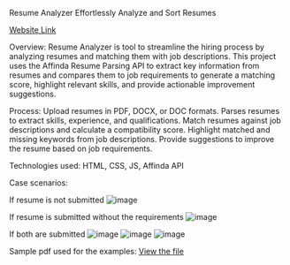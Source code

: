 Resume Analyzer
Effortlessly Analyze and Sort Resumes

[Website Link](https://arnav-yadav.github.io/RESUME-ANALYSER/)

Overview:
Resume Analyzer is tool to streamline the hiring process by analyzing resumes and matching them with job descriptions.
This project uses the Affinda Resume Parsing API to extract key information from resumes and compares them to job requirements to generate a matching score, highlight relevant skills, and provide actionable improvement suggestions.

Process:
Upload resumes in PDF, DOCX, or DOC formats.
Parses resumes to extract skills, experience, and qualifications.
Match resumes against job descriptions and calculate a compatibility score.
Highlight matched and missing keywords from job descriptions.
Provide suggestions to improve the resume based on job requirements.

Technologies used:
HTML, CSS, JS, Affinda API

Case scenarios:

If resume is not submitted
![image](https://github.com/user-attachments/assets/040e9345-6f59-4049-a9c4-539bdc158ea4)


If resume is submitted without the requirements
![image](https://github.com/user-attachments/assets/13698f0d-5e93-4b79-9abd-2d9514f092ff)

If both are submitted
![image](https://github.com/user-attachments/assets/52099acd-efeb-475b-963c-d05e9380bd5c)
![image](https://github.com/user-attachments/assets/2f42fedf-4e07-4762-88b1-a7555e307463)
![image](https://github.com/user-attachments/assets/7c323e6c-725d-45ac-a755-19732593edb6)


Sample pdf used for the examples:
[View the file](https://drive.google.com/file/d/1XABzWobAhUxoiUcF0Am3_hMy7I6s6Ll-/view?usp=sharing)


